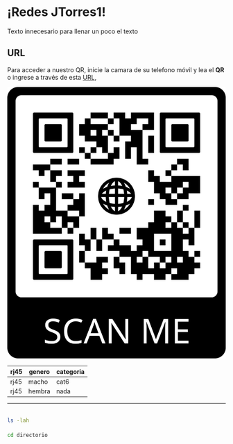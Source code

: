 # ¡Redes JTorres1!
Texto innecesario para llenar un poco el texto

## URL 

Para acceder a nuestro QR, inicie la camara de su telefono móvil y lea el **QR** o ingrese a través de esta [URL](https://github.com/JjTorres1/Redes "Title"), 


![qr](https://github.com/JjTorres1/Redes/blob/main/qr-proyecto.png?raw=true)

|rj45  |genero |categoria  |
|--|--|--|
| rj45 |macho  |cat6  |
| rj45 | hembra | nada |

---

```bash

ls -lah

cd directorio

```

